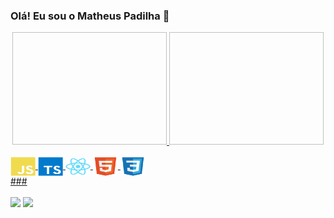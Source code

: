 ### Olá! Eu sou o Matheus Padilha 👋


<div align="center">
  <a href="https://github.com/mpadilhaa">
  <img height="180em" width="49%  src="https://github-readme-stats.vercel.app/api?username=mpadilhaa&show_icons=true&theme=dracula&include_all_commits=true&count_private=true"/>
  <img height="180em"  width="49% src="https://github-readme-stats.vercel.app/api/top-langs/?username=mpadilhaa&layout=compact&langs_count=7&theme=dracula"/>
</div>
<div style="display: inline_block"><br>
  <img align="center" alt="math-Js" height="30" width="40" src="https://raw.githubusercontent.com/devicons/devicon/master/icons/javascript/javascript-plain.svg">
  <img align="center" alt="math-Ts" height="30" width="40" src="https://raw.githubusercontent.com/devicons/devicon/master/icons/typescript/typescript-plain.svg">
  <img align="center" alt="math-React" height="30" width="40" src="https://raw.githubusercontent.com/devicons/devicon/master/icons/react/react-original.svg">
  <img align="center" alt="math-HTML" height="30" width="40" src="https://raw.githubusercontent.com/devicons/devicon/master/icons/html5/html5-original.svg">
  <img align="center" alt="math-CSS" height="30" width="40" src="https://raw.githubusercontent.com/devicons/devicon/master/icons/css3/css3-original.svg">
 
  
  </div>
  ###
  <br>
  <br>
  <div>
   <a href="https://www.instagram.com/mpadillhaa/" target="_blank"><img src="https://img.shields.io/badge/-Instagram-%23E4405F?style=for-the-badge&logo=instagram&logoColor=white" target="_blank"></a>
     <a href = "mailto:mpadilhaaac@gmail.com"><img src="https://img.shields.io/badge/-Gmail-%23333?style=for-the-badge&logo=gmail&logoColor=white" target="_blank"></a>
     
     
  </div>
